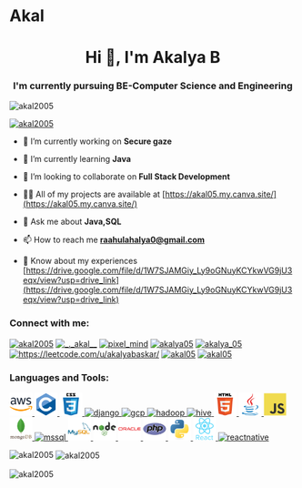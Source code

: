# Akal
<h1 align="center">Hi 👋, I'm Akalya B</h1>
<h3 align="center">I'm currently pursuing BE-Computer Science and Engineering</h3>

<p align="left"> <img src="https://komarev.com/ghpvc/?username=akal2005&label=Profile%20views&color=0e75b6&style=flat" alt="akal2005" /> </p>

<p align="left"> <a href="https://github.com/ryo-ma/github-profile-trophy"><img src="https://github-profile-trophy.vercel.app/?username=akal2005" alt="akal2005" /></a> </p>

- 🔭 I’m currently working on **Secure gaze**

- 🌱 I’m currently learning **Java**

- 👯 I’m looking to collaborate on **Full Stack Development**

- 👨‍💻 All of my projects are available at [https://akal05.my.canva.site/](https://akal05.my.canva.site/)

- 💬 Ask me about **Java,SQL**

- 📫 How to reach me **raahulahalya0@gmail.com**

- 📄 Know about my experiences [https://drive.google.com/file/d/1W7SJAMGiy_Ly9oGNuyKCYkwVG9jU3eqx/view?usp=drive_link](https://drive.google.com/file/d/1W7SJAMGiy_Ly9oGNuyKCYkwVG9jU3eqx/view?usp=drive_link)

<h3 align="left">Connect with me:</h3>
<p align="left">
<a href="https://linkedin.com/in/akal2005" target="blank"><img align="center" src="https://raw.githubusercontent.com/rahuldkjain/github-profile-readme-generator/master/src/images/icons/Social/linked-in-alt.svg" alt="akal2005" height="30" width="40" /></a>
<a href="https://instagram.com/_._akal__" target="blank"><img align="center" src="https://raw.githubusercontent.com/rahuldkjain/github-profile-readme-generator/master/src/images/icons/Social/instagram.svg" alt="_._akal__" height="30" width="40" /></a>
<a href="https://www.codechef.com/users/pixel_mind" target="blank"><img align="center" src="https://cdn.jsdelivr.net/npm/simple-icons@3.1.0/icons/codechef.svg" alt="pixel_mind" height="30" width="40" /></a>
<a href="https://www.hackerrank.com/akalya05" target="blank"><img align="center" src="https://raw.githubusercontent.com/rahuldkjain/github-profile-readme-generator/master/src/images/icons/Social/hackerrank.svg" alt="akalya05" height="30" width="40" /></a>
<a href="https://codeforces.com/profile/akalya_05" target="blank"><img align="center" src="https://raw.githubusercontent.com/rahuldkjain/github-profile-readme-generator/master/src/images/icons/Social/codeforces.svg" alt="akalya_05" height="30" width="40" /></a>
<a href="https://www.leetcode.com/https://leetcode.com/u/akalyabaskar/" target="blank"><img align="center" src="https://raw.githubusercontent.com/rahuldkjain/github-profile-readme-generator/master/src/images/icons/Social/leet-code.svg" alt="https://leetcode.com/u/akalyabaskar/" height="30" width="40" /></a>
<a href="https://auth.geeksforgeeks.org/user/akal05" target="blank"><img align="center" src="https://raw.githubusercontent.com/rahuldkjain/github-profile-readme-generator/master/src/images/icons/Social/geeks-for-geeks.svg" alt="akal05" height="30" width="40" /></a>
<a href="https://www.topcoder.com/members/akal05" target="blank"><img align="center" src="https://raw.githubusercontent.com/rahuldkjain/github-profile-readme-generator/master/src/images/icons/Social/topcoder.svg" alt="akal05" height="30" width="40" /></a>
</p>

<h3 align="left">Languages and Tools:</h3>
<p align="left"> <a href="https://aws.amazon.com" target="_blank" rel="noreferrer"> <img src="https://raw.githubusercontent.com/devicons/devicon/master/icons/amazonwebservices/amazonwebservices-original-wordmark.svg" alt="aws" width="40" height="40"/> </a> <a href="https://www.cprogramming.com/" target="_blank" rel="noreferrer"> <img src="https://raw.githubusercontent.com/devicons/devicon/master/icons/c/c-original.svg" alt="c" width="40" height="40"/> </a> <a href="https://www.w3schools.com/css/" target="_blank" rel="noreferrer"> <img src="https://raw.githubusercontent.com/devicons/devicon/master/icons/css3/css3-original-wordmark.svg" alt="css3" width="40" height="40"/> </a> <a href="https://www.djangoproject.com/" target="_blank" rel="noreferrer"> <img src="https://cdn.worldvectorlogo.com/logos/django.svg" alt="django" width="40" height="40"/> </a> <a href="https://cloud.google.com" target="_blank" rel="noreferrer"> <img src="https://www.vectorlogo.zone/logos/google_cloud/google_cloud-icon.svg" alt="gcp" width="40" height="40"/> </a> <a href="https://hadoop.apache.org/" target="_blank" rel="noreferrer"> <img src="https://www.vectorlogo.zone/logos/apache_hadoop/apache_hadoop-icon.svg" alt="hadoop" width="40" height="40"/> </a> <a href="https://hive.apache.org/" target="_blank" rel="noreferrer"> <img src="https://www.vectorlogo.zone/logos/apache_hive/apache_hive-icon.svg" alt="hive" width="40" height="40"/> </a> <a href="https://www.w3.org/html/" target="_blank" rel="noreferrer"> <img src="https://raw.githubusercontent.com/devicons/devicon/master/icons/html5/html5-original-wordmark.svg" alt="html5" width="40" height="40"/> </a> <a href="https://www.java.com" target="_blank" rel="noreferrer"> <img src="https://raw.githubusercontent.com/devicons/devicon/master/icons/java/java-original.svg" alt="java" width="40" height="40"/> </a> <a href="https://developer.mozilla.org/en-US/docs/Web/JavaScript" target="_blank" rel="noreferrer"> <img src="https://raw.githubusercontent.com/devicons/devicon/master/icons/javascript/javascript-original.svg" alt="javascript" width="40" height="40"/> </a> <a href="https://www.mongodb.com/" target="_blank" rel="noreferrer"> <img src="https://raw.githubusercontent.com/devicons/devicon/master/icons/mongodb/mongodb-original-wordmark.svg" alt="mongodb" width="40" height="40"/> </a> <a href="https://www.microsoft.com/en-us/sql-server" target="_blank" rel="noreferrer"> <img src="https://www.svgrepo.com/show/303229/microsoft-sql-server-logo.svg" alt="mssql" width="40" height="40"/> </a> <a href="https://www.mysql.com/" target="_blank" rel="noreferrer"> <img src="https://raw.githubusercontent.com/devicons/devicon/master/icons/mysql/mysql-original-wordmark.svg" alt="mysql" width="40" height="40"/> </a> <a href="https://nodejs.org" target="_blank" rel="noreferrer"> <img src="https://raw.githubusercontent.com/devicons/devicon/master/icons/nodejs/nodejs-original-wordmark.svg" alt="nodejs" width="40" height="40"/> </a> <a href="https://www.oracle.com/" target="_blank" rel="noreferrer"> <img src="https://raw.githubusercontent.com/devicons/devicon/master/icons/oracle/oracle-original.svg" alt="oracle" width="40" height="40"/> </a> <a href="https://www.php.net" target="_blank" rel="noreferrer"> <img src="https://raw.githubusercontent.com/devicons/devicon/master/icons/php/php-original.svg" alt="php" width="40" height="40"/> </a> <a href="https://www.python.org" target="_blank" rel="noreferrer"> <img src="https://raw.githubusercontent.com/devicons/devicon/master/icons/python/python-original.svg" alt="python" width="40" height="40"/> </a> <a href="https://reactjs.org/" target="_blank" rel="noreferrer"> <img src="https://raw.githubusercontent.com/devicons/devicon/master/icons/react/react-original-wordmark.svg" alt="react" width="40" height="40"/> </a> <a href="https://reactnative.dev/" target="_blank" rel="noreferrer"> <img src="https://reactnative.dev/img/header_logo.svg" alt="reactnative" width="40" height="40"/> </a> </p>

<p><img align="left" src="https://github-readme-stats.vercel.app/api/top-langs?username=akal2005&show_icons=true&locale=en&layout=compact" alt="akal2005" /></p>

<p>&nbsp;<img align="center" src="https://github-readme-stats.vercel.app/api?username=akal2005&show_icons=true&locale=en" alt="akal2005" /></p>

<p><img align="center" src="https://github-readme-streak-stats.herokuapp.com/?user=akal2005&" alt="akal2005" /></p>

